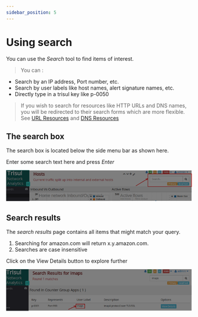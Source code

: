 ```yaml
---
sidebar_position: 5
---
```


# Using search

You can use the *Search* tool to find items of interest.

> You can :

- Search by an IP address, Port number, etc.
- Search by user labels like host names, alert signature names, etc.
- Directly type in a trisul key like p-0050

> If you wish to search for resources like HTTP URLs and DNS
> names, you will be redirected to their search forms which are more
> flexible. See [URL Resources](/docs/ug/resources/url.html) and [DNS Resources](/docs/ug/resources/dns.html)

## The search box

The search box is located below the side menu bar as shown here.

Enter some search text here and press *Enter*

![The Search Box](images/search_box.png "The Search Box")

## Search results

The *search results* page contains all items that might match your
query.

1. Searching for amazon.com will return x.y.amazon.com.
2. Searches are case insensitive

Click on the View Details button to explore further

![Search Results](images/search_results.png "Search Results")
